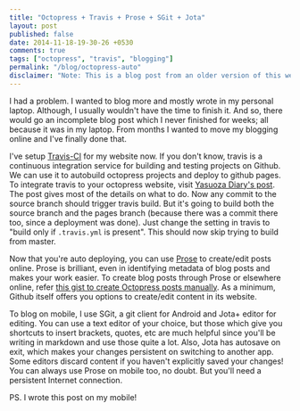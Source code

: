 ```yaml
---
title: "Octopress + Travis + Prose + SGit + Jota"
layout: post
published: false
date: 2014-11-18-19-30-26 +0530
comments: true
tags: ["octopress", "travis", "blogging"]
permalink: "/blog/octopress-auto"
disclaimer: "Note: This is a blog post from an older version of this website. Links and styles on this page might not render as they are supposed to."
---
```


I had a problem. I wanted to blog more and mostly wrote in my personal laptop.  Although, I usually wouldn't have the time to finish it. And so, there would go an incomplete blog post which I never finished for weeks; all because it was in my laptop. From months I wanted to move my blogging online and I've finally done that.

<!--- more --->

I've setup [Travis-CI][1] for my website now. If you don't know, travis is a continuous integration service for building and testing projects on Github. We can use it to autobuild octopress projects and deploy to github pages. To integrate travis to your octopress website, visit [Yasuoza Diary's post][2]. The post gives most of the details on what to do. Now any commit to the source branch should trigger travis build. But it's going to build both the source branch and the pages branch (because there was a commit there too, since a deployment was done). Just change the setting in travis to "build only if `.travis.yml` is present". This should now skip trying to build from master.

Now that you're auto deploying, you can use [Prose][3] to create/edit posts online. Prose is brilliant, even in identifying metadata of blog posts and makes your work easier. To create blog posts through Prose or elsewhere online, refer [this gist to create Octopress posts manually][4]. As a minimum, Github itself offers you options to create/edit content in its website.

To blog on mobile, I use SGit, a git client for Android and Jota+ editor for editing. You can use a text editor of your choice, but those which give you shortcuts to insert brackets, quotes, etc are much helpful since you'll be writing in markdown and use those quite a lot. Also, Jota has autosave on exit, which makes your changes persistent on switching to another app. Some editors discard content if you haven't explicitly saved your changes! You can always use Prose on mobile too, no doubt. But you'll need a persistent Internet connection.

PS. I wrote this post on my mobile!

[1]: https://travis-ci.org
[2]: http://blog.yasuoza.com/2014/01/13/octopress-plus-github-pages-plus-travis/
[3]: http://prose.io
[4]: https://gist.github.com/sathyamvellal/2e73e8c70735d0c9051d

